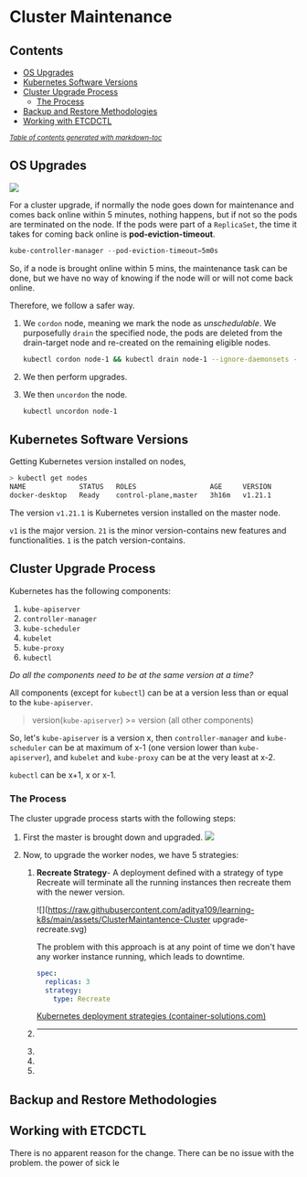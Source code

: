 # Cluster Maintenance

## Contents

- [OS Upgrades](#os-upgrades)
- [Kubernetes Software Versions](#kubernetes-software-versions)
- [Cluster Upgrade Process](#cluster-upgrade-process)
  * [The Process](#the-process)
- [Backup and Restore Methodologies](#backup-and-restore-methodologies)
- [Working with ETCDCTL](#working-with-etcdctl)

<small><i><a href='http://ecotrust-canada.github.io/markdown-toc/'>Table of contents generated with markdown-toc</a></i></small>

## OS Upgrades

![](https://raw.githubusercontent.com/aditya109/learning-k8s/main/assets/ClusterMaintantence.svg)

For a cluster upgrade, if normally the node goes down for maintenance and comes back online within 5 minutes, nothing happens, but if not so the pods are terminated on the node. If the pods were part of a `ReplicaSet`, the time it takes for coming back online is **pod-eviction-timeout**.

```powershell
kube-controller-manager --pod-eviction-timeout=5m0s
```

So, if a node is brought online within 5 mins, the maintenance task can be done, but we have no way of knowing if the node will or will not come back online.

Therefore, we follow a safer way. 

1. We `cordon` node, meaning we mark the node as *unschedulable*. We purposefully `drain` the specified node, the pods are deleted from the drain-target node and re-created on the remaining eligible nodes.

   ```bash
   kubectl cordon node-1 && kubectl drain node-1 --ignore-daemonsets --force --delete-emptydir-data
   ```

2. We then perform upgrades.

3. We then `uncordon` the node.

   ```bash
   kubectl uncordon node-1
   ```

## Kubernetes Software Versions

Getting Kubernetes version installed on nodes,

```bash
> kubectl get nodes
NAME             STATUS   ROLES                  AGE     VERSION
docker-desktop   Ready    control-plane,master   3h16m   v1.21.1
```

The version `v1.21.1` is Kubernetes version installed on the master node.

`v1` is the major version.
`21` is the minor version-contains new features and functionalities.
`1` is the patch version-contains.

## Cluster Upgrade Process

Kubernetes has the following components:

1. `kube-apiserver`
2. `controller-manager`
3. `kube-scheduler`
4. `kubelet`
5. `kube-proxy`
6. `kubectl`

*Do all the components need to be at the same version at a time?*

All components (except for `kubectl`) can be at a version less than or equal to the `kube-apiserver`.

> version(`kube-apiserver`) >= version (all other components)

So, let's `kube-apiserver` is a version x, then `controller-manager` and `kube-scheduler` can be at maximum of x-1 (one version lower than `kube-apiserver`), and  `kubelet` and `kube-proxy` can be at the very least at x-2.

`kubectl` can be x+1, x or x-1.

### The Process

The cluster upgrade process starts with the following steps:

1. First the master is brought down and upgraded.
   ![](<https://raw.githubusercontent.com/aditya109/learning-k8s/main/assets/ClusterMaintantence-Cluster upgrade.svg>)

2. Now, to upgrade the worker nodes, we have 5 strategies:

   1. **Recreate Strategy**- A deployment defined with a strategy of type Recreate will terminate all the running instances then recreate them with the newer version.

      ![](https://raw.githubusercontent.com/aditya109/learning-k8s/main/assets/ClusterMaintantence-Cluster upgrade-recreate.svg)

      The problem with this approach is at any point of time we don't have any worker instance running, which leads to downtime.

      ```yaml
      spec:
        replicas: 3
        strategy:
          type: Recreate
      ```

      [Kubernetes deployment strategies (container-solutions.com)](https://blog.container-solutions.com/kubernetes-deployment-strategies)

   2. ****

   3. 

   4. 

   5. 


## Backup and Restore Methodologies

## Working with ETCDCTL

There is no apparent reason for the change. There can be no issue with the problem. the power of sick le 



























